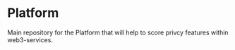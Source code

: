 # Platform

Main repository for the Platform that will help to score privcy features within web3-services.
